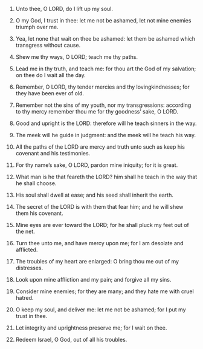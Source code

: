 1. Unto thee, O LORD, do I lift up my soul.

2. O my God, I trust in thee: let me not be ashamed, let not mine
enemies triumph over me.

3. Yea, let none that wait on thee be ashamed: let them be ashamed
which transgress without cause.

4. Shew me thy ways, O LORD; teach me thy paths.

5. Lead me in thy truth, and teach me: for thou art the God of my
salvation; on thee do I wait all the day.

6. Remember, O LORD, thy tender mercies and thy lovingkindnesses;
for they have been ever of old.

7. Remember not the sins of my youth, nor my transgressions:
according to thy mercy remember thou me for thy goodness’ sake, O
LORD.

8. Good and upright is the LORD: therefore will he teach sinners in
the way.

9. The meek will he guide in judgment: and the meek will he teach
his way.

10. All the paths of the LORD are mercy and truth unto such as keep
his covenant and his testimonies.

11. For thy name’s sake, O LORD, pardon mine iniquity; for it is
great.

12. What man is he that feareth the LORD? him shall he teach in the
way that he shall choose.

13. His soul shall dwell at ease; and his seed shall inherit the
earth.

14. The secret of the LORD is with them that fear him; and he will
shew them his covenant.

15. Mine eyes are ever toward the LORD; for he shall pluck my feet
out of the net.

16. Turn thee unto me, and have mercy upon me; for I am desolate and
afflicted.

17. The troubles of my heart are enlarged: O bring thou me out of my
distresses.

18. Look upon mine affliction and my pain; and forgive all my sins.

19. Consider mine enemies; for they are many; and they hate me with
cruel hatred.

20. O keep my soul, and deliver me: let me not be ashamed; for I put
my trust in thee.

21. Let integrity and uprightness preserve me; for I wait on thee.

22. Redeem Israel, O God, out of all his troubles.